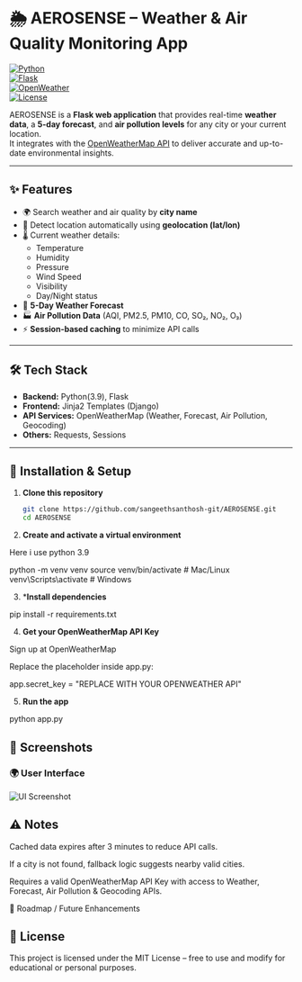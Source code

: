 # 🌦️ AEROSENSE – Weather & Air Quality Monitoring App  

[![Python](https://img.shields.io/badge/Python-3.9-blue?logo=python)](https://www.python.org/)  
[![Flask](https://img.shields.io/badge/Flask-2.x-green?logo=flask)](https://flask.palletsprojects.com/)  
[![OpenWeather](https://img.shields.io/badge/API-OpenWeatherMap-orange?logo=openstreetmap)](https://openweathermap.org/)  
[![License](https://img.shields.io/badge/License-MIT-yellow.svg)](LICENSE)  

AEROSENSE is a **Flask web application** that provides real-time **weather data**, a **5-day forecast**, and **air pollution levels** for any city or your current location.  
It integrates with the [OpenWeatherMap API](https://openweathermap.org/api) to deliver accurate and up-to-date environmental insights.  

---

## ✨ Features  
- 🌍 Search weather and air quality by **city name**  
- 📍 Detect location automatically using **geolocation (lat/lon)**  
- 🌡️ Current weather details:  
  - Temperature  
  - Humidity  
  - Pressure  
  - Wind Speed  
  - Visibility  
  - Day/Night status  
- 📅 **5-Day Weather Forecast**  
- 🏭 **Air Pollution Data** (AQI, PM2.5, PM10, CO, SO₂, NO₂, O₃)  
- ⚡ **Session-based caching** to minimize API calls  

---

## 🛠️ Tech Stack  
- **Backend:** Python(3.9), Flask  
- **Frontend:** Jinja2 Templates (Django)  
- **API Services:** OpenWeatherMap (Weather, Forecast, Air Pollution, Geocoding)  
- **Others:** Requests, Sessions  

---

## 🚀 Installation & Setup  

1. **Clone this repository**
   ```bash
   git clone https://github.com/sangeethsanthosh-git/AEROSENSE.git
   cd AEROSENSE
2. **Create and activate a virtual environment**

Here i use python 3.9

python -m venv venv
source venv/bin/activate   # Mac/Linux
venv\Scripts\activate      # Windows


3. ***Install dependencies**

pip install -r requirements.txt


4. **Get your OpenWeatherMap API Key**

Sign up at OpenWeatherMap

Replace the placeholder inside app.py:

app.secret_key = "REPLACE WITH YOUR OPENWEATHER API"


5. **Run the app**

python app.py





## 📸 Screenshots  

### 🌍 User Interface  
![UI Screenshot](static/images/ui.png)



## ⚠️ Notes

Cached data expires after 3 minutes to reduce API calls.

If a city is not found, fallback logic suggests nearby valid cities.

Requires a valid OpenWeatherMap API Key with access to Weather, Forecast, Air Pollution & Geocoding APIs.

📌 Roadmap / Future Enhancements

## 📝 License

This project is licensed under the MIT License – free to use and modify for educational or personal purposes.